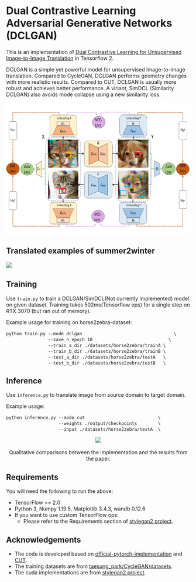 # Dual Contrastive Learning Adversarial Generative Networks (DCLGAN)
This is an implementation of [Dual Contrastive Learning for Unsupervised Image-to-Image Translation](https://arxiv.org/abs/2104.07689) in Tensorflow 2.

DCLGAN is a simple yet powerful model for unsupervised Image-to-image translation. Compared to CycleGAN, DCLGAN performs geometry changes with more realistic results. Compared to CUT, DCLGAN is usually more robust and achieves better performance. A viriant, SimDCL (Similarity DCLGAN) also avoids mode collapse using a new similarity loss.

<div align = 'center'>
  <img src = 'images/dclgan.png' height = '360px'>
</div>


## Translated examples of summer2winter

<div align = 'left'>
  <img src='images/summer2winter_result.PNG' height = '380px'>
</div>


## Training
Use `train.py` to train a DCLGAN/SimDCL(Not currently implemented) model on given dataset.
Training takes 502ms(Tensorflow ops) for a single step on RTX 3070 (but ran out of memory).

Example usage for training on horse2zebra-dataset:
```
python train.py --mode dclgan                                   \
                --save_n_epoch 10                             \
                --train_a_dir ./datasets/horse2zebra/trainA \
                --train_b_dir ./datasets/horse2zebra/trainB \
                --test_a_dir ./datasets/horse2zebra/testA   \
                --test_b_dir ./datasets/horse2zebra/testB   \
```


## Inference
Use `inference.py` to translate image from source domain to target domain.

Example usage:
```
python inference.py --mode cut                            \
                    --weights ./output/checkpoints        \
                    --input ./datasets/horse2zebra/testA  \
```


<div align = 'center'>
  <img src='images/horse2zebra_result.PNG' height = '460px'>
</div>
<p align = 'center'>
Qualitative comparisons between the implementation and the results from the paper.
</p>


## Requirements
You will need the following to run the above:
- TensorFlow >= 2.0
- Python 3, Numpy 1.19.5, Matplotlib 3.4.3, wandb 0.12.6
- If you want to use custom TensorFlow ops:
  - Please refer to the Requirements section of [stylegan2 project](https://github.com/NVlabs/stylegan2).

## Acknowledgements
- The code is developed based on [official-pytorch-implementation](https://github.com/JunlinHan/DCLGAN) and [CUT](https://github.com/cryu854/CUT).
- The training datasets are from [taesung_park/CycleGAN/datasets](https://people.eecs.berkeley.edu/~taesung_park/CycleGAN/datasets/).
- The cuda implementations are from [stylegan2 project](https://github.com/NVlabs/stylegan2).
